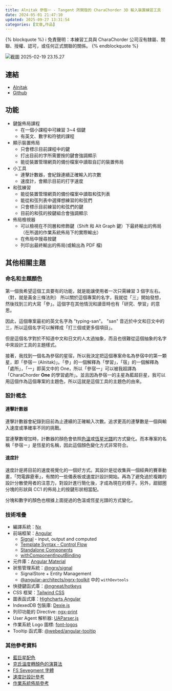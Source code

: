 ```yaml
---
title: Alnitak 參宿一 - Tangent 所開發的 CharaChorder 3D 輸入裝置練習工具
date: 2024-05-01 21:47:10
updated: 2025-09-27 13:31:54
categories: [文章,作品]
---
```

{% blockquote %}
:information_source: 免責聲明：本練習工具與 CharaChorder 公司沒有隸屬、關聯、授權、認可，或任何正式關聯的關係。
{% endblockquote %}

![截圖 2025-02-19 23.15.27](https://hackmd.io/_uploads/HJR3BOX51l.png)

## 連結

- [Alnitak](https://andy23512.github.io/alnitak/)
- [Github](https://github.com/andy23512/alnitak)

## 功能

- 鍵盤佈局課程
  - 在一個小課程中可練習 3~4 個鍵
  - 有英文、數字和符號的課程
- 顯示裝置佈局
  - 只會標示目前課程中的鍵
  - 打出目前的字所需要按的鍵會強調顯示
  - 能從裝置管理網頁的備份檔案中讀取自訂的裝置佈局
- 小工具
  - 連擊計數器，會紀錄連續正確輸入的次數
  - 速度計，會顯示目前的打字速度
- 和弦練習
  - 能從裝置管理網頁的備份檔案中讀取和弦列表
  - 能從和弦列表中選擇想練習的和弦們
  - 只會標示目前練習的和弦們的鍵
  - 目前的和弦的按鍵組合會強調顯示
- 佈局檢視器
  - 可以檢視在不同層和修飾鍵（Shift 和 Alt Graph 鍵）下最終輸出的佈局（在所選的作業系統佈局下的實際輸出）
  - 在佈局中搜尋按鍵
  - 列印出最終輸出的佈局(或輸出為 PDF 檔)

## 其他相關主題

### 命名和主題顏色

第一個我希望這個工具要有的功能，就是能讓使用者一次只需練習 3 個字左右。（對，就是黃金三條法則） 所以關於這個專案的名字，我就從「三」開始發想，然後找到三的大寫「參」。這個字在其他情況和讀音時也有「研究、學習」的意思。

因此，這個專案最初的英文名字為 "typing-san"。 "san" 音近於中文和日文中的三，所以這個名字可以解釋成「打三個或更多個項目」。

但是這個名字對於不知道中文和日文的人太過抽象，而且也很難從這個抽象的名字中來設計工具的主題樣式。

接著，我找到一個名為參宿的星宿，所以我決定把這個專案命名為參宿中的第一顆星，即「參宿一 (Alnitak)」。「參」的一個解釋為「學習」，「宿」的一個解釋為「處所」，「一」即英文中的 One，所以「參宿一」可以被我超譯為「CharaChorder **One** 的學習處所」。並且因為參宿一的主星為藍超巨星，我可以用這個作為這個專案的主題色，所以這就是這個工具的主題色的由來。

### 設計概念

#### 連擊計數器

連擊計數器會紀錄到目前為止連續的正確輸入次數。追求更高的連擊數是一個與輸入速度或準確率不同的挑戰。

當連擊數增加時，計數器的顏色會依照[色溫](https://zh.wikipedia.org/zh-tw/%E8%89%B2%E6%B8%A9)或[恆星光譜](https://zh.wikipedia.org/wiki/%E6%81%92%E6%98%9F%E5%85%89%E8%B0%B1)的方式變化。而本專案的名稱「參宿ㄧ」是恆星的名稱，因此這個顏色變化方式非常符合。

#### 速度計

速度計是將目前的速度視覺化的一個好方式。其設計是從收集與一個經典的賽車動畫，「閃電霹靂車」，有關的一些儀表板或速度計設計開始。再為了避免過於複雜的設計分散使用者的注意力，對設計進行簡化後，才成為現在的樣子。另外，甜甜圈分塊的形狀與 CC1 的佈局上的按鍵形狀相當配。

分塊和數字的顏色也根據上面提過的色溫或恆星光譜的方式變化。

### 技術堆疊

- 編譯系統：[Nx](https://nx.dev/)
- 前端框架：[Angular](https://angular.dev/)
  - [Signal](https://angular.dev/guide/signals) - input, output and computed
  - [Template Syntax - Control Flow](https://angular.dev/guide/templates/control-flow) 
  - [Standalone Components](https://angular.dev/guide/components/importing#standalone-components)
  - [withComponentInputBinding](https://angular.dev/guide/routing/routing-with-urlmatcher#configure-your-routes-for-your-application)
- 元件庫：[Angular Material](https://material.angular.io/)
- 狀態管理系統：[@ngrx/signal](https://ngrx.io/guide/signals/)
  - SignalStore + Entity Management
  - [@angular-architects/ngrx-toolkit](https://github.com/angular-architects/ngrx-toolkit) 中的 `withDevtools`
- 快捷鍵函式庫：[@ngneat/hotkeys](https://github.com/ngneat/hotkeys)
- CSS 框架：[Tailwind CSS](https://tailwindcss.com/)
- 圖表函式庫：[Highcharts Angular](https://github.com/highcharts/highcharts-angular)
- IndexedDB 包裝庫: [Dexie.js](https://dexie.org/)
- 列印功能的 Directive: [ngx-print](https://github.com/selemxmn/ngx-print)
- User Agent 解析器: [UAParser.js](https://uaparser.dev/)
- 作業系統 Logo 圖標: [font-logos](https://github.com/lukas-w/font-logos)
- Tooltip 函式庫: [@webed/angular-tooltip](https://www.npmjs.com/package/@webed/angular-tooltip)

### 其他參考資料

- [藍巨星配色](https://www.color-hex.com/color-palette/28907)
- [克氏溫度轉顏色的演算法](https://tannerhelland.com/2012/09/18/convert-temperature-rgb-algorithm-code.html)
- [FS Sevegment 字體](https://fontstruct.com/fontstructions/show/2390233/fs-sevegment)
- [速度計設計參考](https://www.youtube.com/watch?v=kyjPWP7NGuk)
- [作業系統佈局參考](https://kbdlayout.info/)
